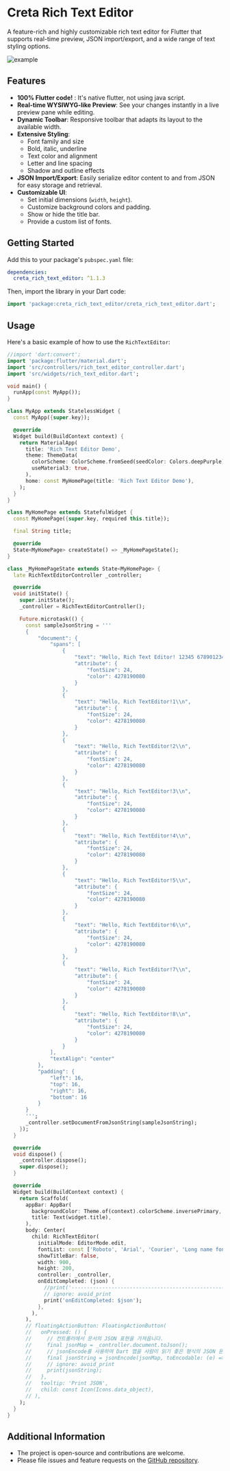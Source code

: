 # Creta Rich Text Editor

A feature-rich and highly customizable rich text editor for Flutter that supports real-time preview, JSON import/export, and a wide range of text styling options.

![example](https://raw.githubusercontent.com/cretaDomain/rich_text_editor/refs/heads/main/preview.png)


## Features

- **100% Flutter code!** : It's native flutter, not using java script.
- **Real-time WYSIWYG-like Preview**: See your changes instantly in a live preview pane while editing.
- **Dynamic Toolbar**: Responsive toolbar that adapts its layout to the available width.
- **Extensive Styling**:
  - Font family and size
  - Bold, italic, underline
  - Text color and alignment
  - Letter and line spacing
  - Shadow and outline effects
- **JSON Import/Export**: Easily serialize editor content to and from JSON for easy storage and retrieval.
- **Customizable UI**:
  - Set initial dimensions (`width`, `height`).
  - Customize background colors and padding.
  - Show or hide the title bar.
  - Provide a custom list of fonts.

## Getting Started

Add this to your package's `pubspec.yaml` file:

```yaml
dependencies:
  creta_rich_text_editor: ^1.1.3
```

Then, import the library in your Dart code:

```dart
import 'package:creta_rich_text_editor/creta_rich_text_editor.dart';
```

## Usage

Here's a basic example of how to use the `RichTextEditor`:

```dart
//import 'dart:convert';
import 'package:flutter/material.dart';
import 'src/controllers/rich_text_editor_controller.dart';
import 'src/widgets/rich_text_editor.dart';

void main() {
  runApp(const MyApp());
}

class MyApp extends StatelessWidget {
  const MyApp({super.key});

  @override
  Widget build(BuildContext context) {
    return MaterialApp(
      title: 'Rich Text Editor Demo',
      theme: ThemeData(
        colorScheme: ColorScheme.fromSeed(seedColor: Colors.deepPurple),
        useMaterial3: true,
      ),
      home: const MyHomePage(title: 'Rich Text Editor Demo'),
    );
  }
}

class MyHomePage extends StatefulWidget {
  const MyHomePage({super.key, required this.title});

  final String title;

  @override
  State<MyHomePage> createState() => _MyHomePageState();
}

class _MyHomePageState extends State<MyHomePage> {
  late RichTextEditorController _controller;

  @override
  void initState() {
    super.initState();
    _controller = RichTextEditorController();

    Future.microtask(() {
      const sampleJsonString = '''
      {
          "document": {
              "spans": [
                  {
                      "text": "Hello, Rich Text Editor! 12345 678901234\\n",
                      "attribute": {
                          "fontSize": 24,
                          "color": 4278190080
                      }
                  },
                  {
                      "text": "Hello, Rich TextEditor!1\\n",
                      "attribute": {
                          "fontSize": 24,
                          "color": 4278190080
                      }
                  },
                  {
                      "text": "Hello, Rich TextEditor!2\\n",
                      "attribute": {
                          "fontSize": 24,
                          "color": 4278190080
                      }
                  },
                  {
                      "text": "Hello, Rich TextEditor!3\\n",
                      "attribute": {
                          "fontSize": 24,
                          "color": 4278190080
                      }
                  },
                  {
                      "text": "Hello, Rich TextEditor!4\\n",
                      "attribute": {
                          "fontSize": 24,
                          "color": 4278190080
                      }
                  },
                  {
                      "text": "Hello, Rich TextEditor!5\\n",
                      "attribute": {
                          "fontSize": 24,
                          "color": 4278190080
                      }
                  },
                  {
                      "text": "Hello, Rich TextEditor!6\\n",
                      "attribute": {
                          "fontSize": 24,
                          "color": 4278190080
                      }
                  },
                  {
                      "text": "Hello, Rich TextEditor!7\\n",
                      "attribute": {
                          "fontSize": 24,
                          "color": 4278190080
                      }
                  },
                  {
                      "text": "Hello, Rich TextEditor!8\\n",
                      "attribute": {
                          "fontSize": 24,
                          "color": 4278190080
                      }
                  }
              ],
              "textAlign": "center"
          },
          "padding": {
              "left": 16,
              "top": 16,
              "right": 16,
              "bottom": 16
          }
      }
      ''';
      _controller.setDocumentFromJsonString(sampleJsonString);
    });
  }

  @override
  void dispose() {
    _controller.dispose();
    super.dispose();
  }

  @override
  Widget build(BuildContext context) {
    return Scaffold(
      appBar: AppBar(
        backgroundColor: Theme.of(context).colorScheme.inversePrimary,
        title: Text(widget.title),
      ),
      body: Center(
        child: RichTextEditor(
          initialMode: EditorMode.edit,
          fontList: const ['Roboto', 'Arial', 'Courier', 'Long name font...'],
          showTitleBar: false,
          width: 900,
          height: 200,
          controller: _controller,
          onEditCompleted: (json) {
            //print('-----------------------------------------------------------');
            // ignore: avoid_print
            print('onEditCompleted: $json');
          },
        ),
      ),
      // floatingActionButton: FloatingActionButton(
      //   onPressed: () {
      //     // 컨트롤러에서 문서의 JSON 표현을 가져옵니다.
      //     final jsonMap = _controller.document.toJson();
      //     // jsonEncode를 사용하여 Dart 맵을 사람이 읽기 좋은 형식의 JSON 문자열로 변환합니다.
      //     final jsonString = jsonEncode(jsonMap, toEncodable: (e) => e.toString());
      //     // ignore: avoid_print
      //     print(jsonString);
      //   },
      //   tooltip: 'Print JSON',
      //   child: const Icon(Icons.data_object),
      // ),
    );
  }
}

```

## Additional Information

- The project is open-source and contributions are welcome.
- Please file issues and feature requests on the [GitHub repository](https://github.com/your_username/creta_rich_text_editor). <!-- TODO: Update URL -->
